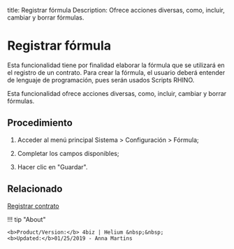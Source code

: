 title: Registrar fórmula
Description: Ofrece acciones diversas, como, incluir, cambiar y borrar fórmulas.
# Registrar fórmula

Esta funcionalidad tiene por finalidad elaborar la fórmula que se utilizará en
el registro de un contrato. Para crear la fórmula, el usuario deberá entender de
lenguaje de programación, pues serán usados Scripts RHINO.

Esta funcionalidad ofrece acciones diversas, como, incluir, cambiar y borrar
fórmulas.

Procedimiento
-----------------

1.  Acceder al menú principal Sistema \> Configuración \> Fórmula;

2.  Completar los campos disponibles;

3.  Hacer clic en "Guardar".



Relacionado
-------

[Registrar contrato](/es-es/4biz-helium/additional-features/contract-management/use/register-contract.html)


!!! tip "About"

    <b>Product/Version:</b> 4biz | Helium &nbsp;&nbsp;
    <b>Updated:</b>01/25/2019 - Anna Martins
